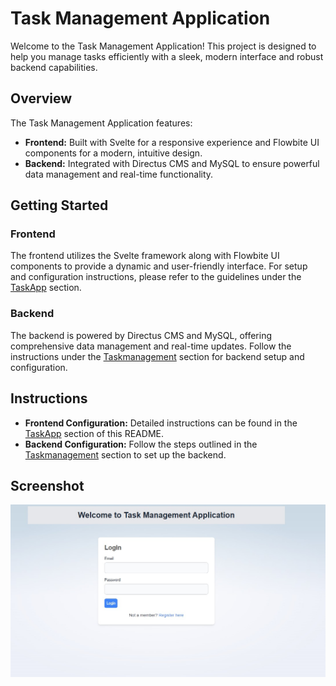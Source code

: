 # Task Management Application

Welcome to the Task Management Application! This project is designed to help you manage tasks efficiently with a sleek, modern interface and robust backend capabilities.

## Overview

The Task Management Application features:

- **Frontend:** Built with Svelte for a responsive experience and Flowbite UI components for a modern, intuitive design.
- **Backend:** Integrated with Directus CMS and MySQL to ensure powerful data management and real-time functionality.

## Getting Started

### Frontend

The frontend utilizes the Svelte framework along with Flowbite UI components to provide a dynamic and user-friendly interface. For setup and configuration instructions, please refer to the guidelines under the [TaskApp](https://github.com/ritank1998/taskmanagementapplicationAssignment/blob/main/taskApp/README.md) section.

### Backend

The backend is powered by Directus CMS and MySQL, offering comprehensive data management and real-time updates. Follow the instructions under the [Taskmanagement](https://github.com/ritank1998/taskmanagementapplicationAssignment/blob/main/taskmanagement/README.md) section for backend setup and configuration.

## Instructions

- **Frontend Configuration:** Detailed instructions can be found in the [TaskApp](#) section of this README.
- **Backend Configuration:** Follow the steps outlined in the [Taskmanagement](#) section to set up the backend.

## Screenshot

![Screenshot](<WhatsApp Image 2024-08-07 at 16.50.29.jpeg>)



